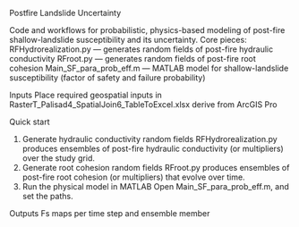 Postfire Landslide Uncertainty

Code and workflows for probabilistic, physics-based modeling of post-fire shallow-landslide susceptibility and its uncertainty.
Core pieces:
  RFHydrorealization.py — generates random fields of post-fire hydraulic conductivity
  RFroot.py — generates random fields of post-fire root cohesion
  Main_SF_para_prob_eff.m — MATLAB model for shallow-landslide susceptibility (factor of safety and failure probability)

Inputs
  Place required geospatial inputs in RasterT_Palisad4_SpatialJoin6_TableToExcel.xlsx derive from ArcGIS Pro

Quick start
  1) Generate hydraulic conductivity random fields
    RFHydrorealization.py produces ensembles of post-fire hydraulic conductivity (or multipliers) over the study grid.
  2) Generate root cohesion random fields
    RFroot.py produces ensembles of post-fire root cohesion (or multipliers) that evolve over time.
3) Run the physical model in MATLAB
  Open Main_SF_para_prob_eff.m, and set the paths.

Outputs
  Fs maps per time step and ensemble member
